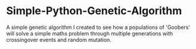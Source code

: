 # Simple-Python-Genetic-Algorithm
A simple genetic algorithm I created to see how a populations of 'Goobers' will solve a simple maths problem through multiple generations with crossingover events and random mutation.
